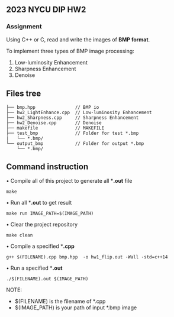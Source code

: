 ## 2023 NYCU DIP HW2

### Assignment

Using C++ or C, read and write the images of **BMP format**.

To implement three types of BMP image processing:
1. Low-luminosity Enhancement
2. Sharpness Enhancement 
3. Denoise 

## Files tree
```
├── bmp.hpp               // BMP io
├── hw2_LightEnhance.cpp  // Low-luminosity Enhancement
├── hw2_Sharpness.cpp     // Sharpness Enhancement 
├── hw2_Denoise.cpp       // Denoise 
├── makefile              // MAKEFILE
├── test_bmp              // Folder for test *.bmp
|   └── *.bmp/
└── output_bmp            // Folder for output *.bmp
    └── *.bmp/              
```

## Command instruction

• Compile all of this project to generate all ***.out**  file
```
make
```
• Run all ***.out** to get result
```
make run IMAGE_PATH=$(IMAGE_PATH)
```
• Clear the project repository
```
make clean
```
• Compile a specified ***.cpp**
```
g++ $(FILENAME).cpp bmp.hpp  -o hw1_flip.out -Wall -std=c++14
```
• Run a specified ***.out**
```
./$(FILENAME).out $(IMAGE_PATH)
```
NOTE: 
- $(FILENAME) is the filename of *.cpp
- $(IMAGE_PATH) is your path of input *.bmp image